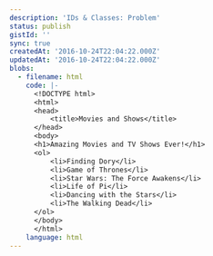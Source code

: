 ```yaml
---
description: 'IDs & Classes: Problem'
status: publish
gistId: ''
sync: true
createdAt: '2016-10-24T22:04:22.000Z'
updatedAt: '2016-10-24T22:04:22.000Z'
blobs:
  - filename: html
    code: |-
      <!DOCTYPE html>
      <html>
      <head>
          <title>Movies and Shows</title>
      </head>
      <body>
      <h1>Amazing Movies and TV Shows Ever!</h1>
      <ol>
          <li>Finding Dory</li>
          <li>Game of Thrones</li>
          <li>Star Wars: The Force Awakens</li>
          <li>Life of Pi</li>
          <li>Dancing with the Stars</li>
          <li>The Walking Dead</li>
      </ol>
      </body>
      </html>
    language: html
---
```


